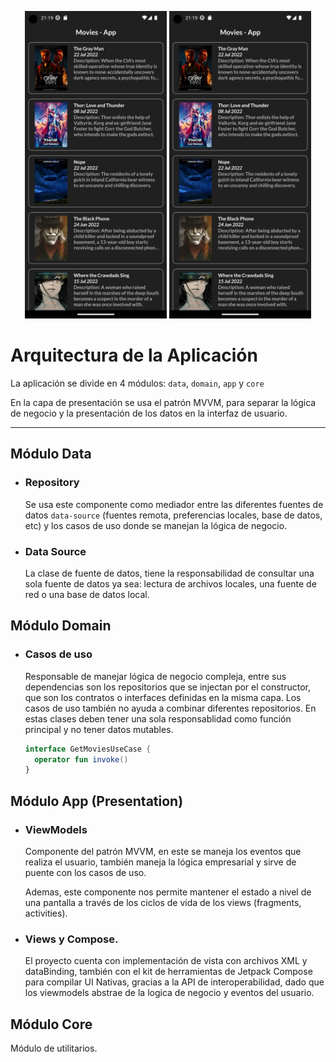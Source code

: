 <p align="center">
<img src="/preview/list_preview.png" width="45%"/>
<img src="/preview/list_preview.png" width="45%"/>
</p>

# Arquitectura de la Aplicación

La aplicación se divide en 4 módulos: `data`, `domain`, `app` y `core`

En la capa de presentación se usa el patrón MVVM, para separar la lógica de negocio y la presentación de los datos en la interfaz de usuario.

---

## Módulo Data

- ### Repository
  Se usa este componente como mediador entre las diferentes fuentes de datos `data-source` (fuentes remota, preferencias locales, base de datos, etc) y los casos de uso donde se manejan la lógica de negocio.

- ### Data Source
  La clase de fuente de datos, tiene la responsabilidad de consultar una sola fuente de datos ya sea: lectura de archivos locales, una fuente de red o una base de datos local.

## Módulo Domain

- ### Casos de uso
  Responsable de manejar lógica de negocio compleja, entre sus dependencias son los repositorios que se injectan por el constructor, que son los contratos o interfaces definidas en la misma capa. Los casos de uso también no ayuda a combinar diferentes repositorios. En estas clases deben tener una sola responsablidad como función principal y no tener datos mutables.

  ```kotlin
  interface GetMoviesUseCase {
    operator fun invoke()
  }
  ```

## Módulo App (Presentation)

- ### ViewModels
  Componente del patrón MVVM, en este se maneja los eventos que realiza el usuario, también maneja la lógica empresarial y sirve de puente con los casos de uso.

  Ademas, este componente nos permite mantener el estado a nivel de una pantalla a través de los ciclos de vida de los views (fragments, activities).


- ### Views y Compose.
  El proyecto cuenta con implementación de vista con archivos XML y dataBinding, también con el kit de herramientas de Jetpack Compose para compilar UI Nativas, gracias a la API de interoperabilidad, dado que los viewmodels abstrae de la logica de negocio y eventos del usuario.

## Módulo Core
Módulo de utilitarios.
